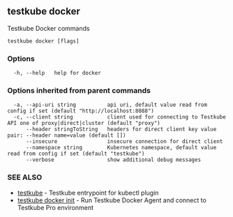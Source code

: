 
<head>
  <meta name="og:type" content="reference-doc" />
</head>

## testkube docker

Testkube Docker commands

```
testkube docker [flags]
```

### Options

```
  -h, --help   help for docker
```

### Options inherited from parent commands

```
  -a, --api-uri string          api uri, default value read from config if set (default "http://localhost:8088")
  -c, --client string           client used for connecting to Testkube API one of proxy|direct|cluster (default "proxy")
      --header stringToString   headers for direct client key value pair: --header name=value (default [])
      --insecure                insecure connection for direct client
      --namespace string        Kubernetes namespace, default value read from config if set (default "testkube")
      --verbose                 show additional debug messages
```

### SEE ALSO

* [testkube](testkube.md)	 - Testkube entrypoint for kubectl plugin
* [testkube docker init](testkube_docker_init.md)	 - Run Testkube Docker Agent and connect to Testkube Pro environment

